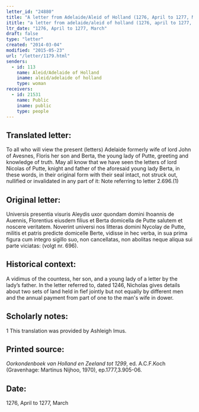 ```yaml
---
letter_id: "24880"
title: "A letter from Adelaide/Aleid of Holland (1276, April to 1277, March)"
ititle: "a letter from adelaide/aleid of holland (1276, april to 1277, march)"
ltr_date: "1276, April to 1277, March"
draft: false
type: "letter"
created: "2014-03-04"
modified: "2015-05-23"
url: "/letter/1179.html"
senders:
  - id: 113
    name: Aleid/Adelaide of Holland
    iname: aleid/adelaide of holland
    type: woman
receivers:
  - id: 21531
    name: Public
    iname: public
    type: people
---
```

<h2> Translated letter:</h2>To all who will view the present (letters) Adelaide formerly wife of lord John of Avesnes, Floris her son and Berta, the young lady of Putte, greeting and knowledge of truth.
	May all know that we have seen the letters of lord Nicolas of Putte, knight and father of the aforesaid young lady Berta, in these words, in their original form with their seal intact, not struck out, nullified or invalidated in any part of it:
	Note referring to letter 2.696.(1)
<h2 class="mt-4"> Original letter:</h2>Universis presentia visuris Aleydis uxor quondam domini Ihoannis de Auennis, Florentius eiusdem filius et Berta domicella de Putte salutem et noscere veritatem.
Noverint universi nos litteras domini Nycolay de Putte, militis et patris predicte domicelle Berte, vidisse in hec verba, in sua prima figura cum integro sigillo suo, non cancellatas, non abolitas neque aliqua sui parte viciatas: (volgt nr. 696).
<h2 class="mt-4"> Historical context:</h2><p>A vidimus of the countess, her son, and a young lady of a letter by the lady’s father. In the letter referred to, dated 1246, Nicholas gives details about two sets of land held in fief jointly but not equally by different men and the annual payment from part of one to the man's wife in dower.</p><h2 class="mt-4"> Scholarly notes:</h2>1 This translation was provided by Ashleigh Imus.
<h2 class="mt-4"> Printed source:</h2><p><em>Oorkondenboek van Holland en Zeeland tot 1299</em>, ed. A.C.F.Koch (Gravenhage: Martinus Nijhoo, 1970), ep.1777,3.905-06.</p><h2 class="mt-4"> Date:</h2>1276, April to 1277, March